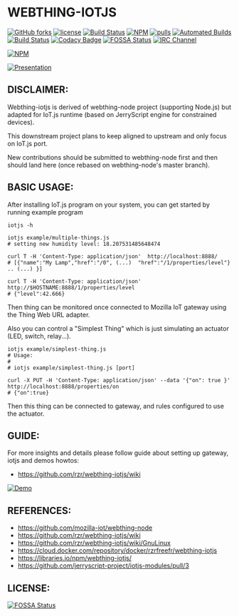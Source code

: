 # WEBTHING-IOTJS #

[![GitHub forks](
https://img.shields.io/github/forks/rzr/webthing-iotjs.svg?style=social&label=Fork&maxAge=2592000
)](
https://GitHub.com/rzr/webthing-iotjs/network/
)
[![license](
https://img.shields.io/badge/license-MPL--2.0-blue.svg
)](LICENSE)
[![Build Status](
https://travis-ci.org/rzr/webthing-iotjs.svg?branch=master
)](
https://travis-ci.org/rzr/webthing-iotjs
)
[![NPM](
https://img.shields.io/npm/v/webthing-iotjs.svg
)](
https://www.npmjs.com/package/webthing-iotjs
)
[![pulls](
https://img.shields.io/docker/pulls/rzrfreefr/webthing-iotjs.svg
)](
https://cloud.docker.com/repository/docker/rzrfreefr/webthing-iotjs
)
[![Automated Builds](
https://img.shields.io/docker/cloud/automated/rzrfreefr/webthing-iotjs.svg
)](
https://cloud.docker.com/repository/docker/rzrfreefr/webthing-iotjs/timeline
)
[![Build Status](
https://img.shields.io/docker/cloud/build/rzrfreefr/webthing-iotjs.svg
)](
https://cloud.docker.com/repository/docker/rzrfreefr/webthing-iotjs/builds
)
[![Codacy Badge](
https://api.codacy.com/project/badge/Grade/dd6c1c71603e49cdb1be332681491900
)](
https://app.codacy.com/app/rzr/webthing-iotjs?utm_source=github.com&utm_medium=referral&utm_content=rzr/webthing-iotjs&utm_campaign=Badge_Grade_Dashboard
)
[![FOSSA Status](
https://app.fossa.io/api/projects/git%2Bgithub.com%2Frzr%2Fwebthing-iotjs.svg?type=shield
)](
https://app.fossa.io/projects/git%2Bgithub.com%2Frzr%2Fwebthing-iotjs?ref=badge_shield
)
[![IRC Channel](
https://img.shields.io/badge/chat-on%20freenode-brightgreen.svg
)](
https://kiwiirc.com/client/irc.freenode.net/#tizen
)

[![NPM](
https://nodei.co/npm/webthing-iotjs.png
)](
https://npmjs.org/package/webthing-iotjs
)


[![Presentation](https://image.slidesharecdn.com/webthing-iotjs-20181022rzr-181027220201/95/webthingiotjs20181022rzr-1-638.jpg)](https://www.slideshare.net/slideshow/embed_code/key/BGdKOn9HHRF4Oa#webthing-iotjs# "WebThingIotJs")


## DISCLAIMER: ##

Webthing-iotjs is derived of webthing-node project (supporting Node.js)
but adapted for IoT.js runtime (based on JerryScript engine for constrained devices).

This downstream project plans to keep aligned to upstream and only focus on IoT.js port.

New contributions should be submitted to webthing-node first
and then should land here (once rebased on webthing-node's master branch).


## BASIC USAGE: ##

After installing IoT.js program on your system,
you can get started by running example program


```
iotjs -h

iotjs example/multiple-things.js 
# setting new humidity level: 18.207531485648474

curl T -H 'Content-Type: application/json'  http://localhost:8888/
# [{"name":"My Lamp","href":"/0", (...)  "href":"/1/properties/level"} .. (...) }]

curl T -H 'Content-Type: application/json'  http://$HOSTNAME:8888/1/properties/level
# {"level":42.666}
```
Then thing can be monitored once connected to Mozilla IoT gateway using the Thing Web URL adapter.

Also you can control a "Simplest Thing"
which is just simulating an actuator (LED, switch, relay...).

```
iotjs example/simplest-thing.js 
# Usage:
# 
# iotjs example/simplest-thing.js [port]

curl -X PUT -H 'Content-Type: application/json' --data '{"on": true }' http://localhost:8888/properties/on
# {"on":true}
```

Then this thing can be connected to gateway, and rules configured to use the actuator.


## GUIDE: ##

For more insights and details please follow guide about setting up gateway, iotjs and demos howtos:

* https://github.com/rzr/webthing-iotjs/wiki

[![Demo](https://media.giphy.com/media/1xo9BDFa4B40JPEzZN/giphy.gif)](https://www.slideshare.net/rzrfreefr/webthingiotjs20181022rzr-120959360/19 "webthing-iotjs-20181027rzr")


## REFERENCES: ##

* https://github.com/mozilla-iot/webthing-node
* https://github.com/rzr/webthing-iotjs/wiki
* https://github.com/rzr/webthing-iotjs/wiki/GnuLinux
* https://cloud.docker.com/repository/docker/rzrfreefr/webthing-iotjs
* https://libraries.io/npm/webthing-iotjs/
* https://github.com/jerryscript-project/iotjs-modules/pull/3


## LICENSE: ##

[![FOSSA Status](https://app.fossa.io/api/projects/git%2Bgithub.com%2Frzr%2Fwebthing-iotjs.svg?type=large)](https://app.fossa.io/projects/git%2Bgithub.com%2Frzr%2Fwebthing-iotjs?ref=badge_large)
